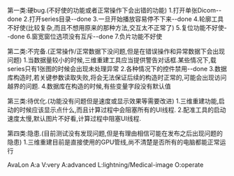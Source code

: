 第一类:硬bug.(不好使的功能或者正常操作下会出错的功能)
1.打开单张Dicom--done
2.打开series目录--done
3.一旦开始播放容易停不下来--done
4.轮廓工具不好使(比较复杂,而且不想用原来的那种方法,交互太不正常了)
5.复位功能不好使--done
6.窗宽窗位选项没有互斥--done
7.负片功能不好使

第二类:不完备.(正常操作/正常数据下没问题,但是在错误操作和异常数据下会出现问题)
1.当数据量较小的时候,三维重建工具应当提供警告对话框.某些情况下,载series只有1张图的时候会出现未处理异常
2.各种情况下的控件禁用--done
3.数据库构造时,若关键参数读取失败,将会无法保证后续的构造时正常的,可能会出现访问越界的问题.
4.数据库在构造的时候,有些变量字段没有默认值

第三类:待优化.(功能没有问题但是速度或显示效果等需要改进)
1.三维重建功能,启动的时候应该显示点什么,而且计算过程中会阻塞所有的UI线程.
2.配准工具的启动速度太慢,默认图片不好看,计算过程中阻塞UI线程.

第四类:隐患.(目前测试没有发现问题,但是有理由相信可能在发布之后出现问题的隐患)
1.三维重建目前是直接使用的GPU管线,尚不清楚是否所有的电脑都能正常运行

AvaLon
A:a 
V:very 
A:advanced 
L:lightning/Medical-image 
O:operate 

